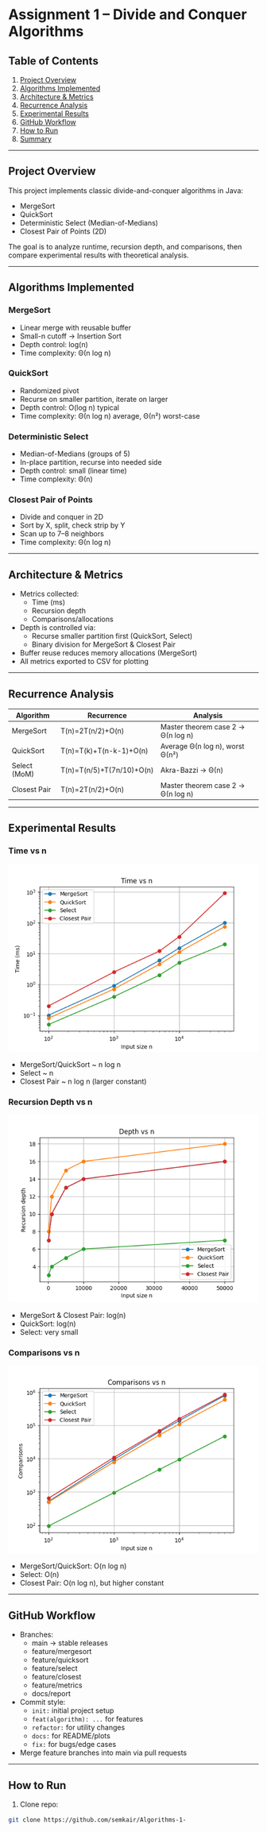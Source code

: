 # Assignment 1 – Divide and Conquer Algorithms

## Table of Contents
1. [Project Overview](#project-overview)
2. [Algorithms Implemented](#algorithms-implemented)
3. [Architecture & Metrics](#architecture--metrics)
4. [Recurrence Analysis](#recurrence-analysis)
5. [Experimental Results](#experimental-results)
6. [GitHub Workflow](#github-workflow)
7. [How to Run](#how-to-run)
8. [Summary](#summary)

---

## Project Overview
This project implements classic divide-and-conquer algorithms in Java:
- MergeSort
- QuickSort
- Deterministic Select (Median-of-Medians)
- Closest Pair of Points (2D)

The goal is to analyze runtime, recursion depth, and comparisons, then compare experimental results with theoretical analysis.  

---

## Algorithms Implemented

### MergeSort
- Linear merge with reusable buffer
- Small-n cutoff → Insertion Sort
- Depth control: log(n)
- Time complexity: Θ(n log n)

### QuickSort
- Randomized pivot
- Recurse on smaller partition, iterate on larger
- Depth control: O(log n) typical
- Time complexity: Θ(n log n) average, Θ(n²) worst-case

### Deterministic Select
- Median-of-Medians (groups of 5)
- In-place partition, recurse into needed side
- Depth control: small (linear time)
- Time complexity: Θ(n)

### Closest Pair of Points
- Divide and conquer in 2D
- Sort by X, split, check strip by Y
- Scan up to 7–8 neighbors
- Time complexity: Θ(n log n)

---

## Architecture & Metrics
- Metrics collected:
  - Time (ms)
  - Recursion depth
  - Comparisons/allocations
- Depth is controlled via:
  - Recurse smaller partition first (QuickSort, Select)
  - Binary division for MergeSort & Closest Pair
- Buffer reuse reduces memory allocations (MergeSort)
- All metrics exported to CSV for plotting

---

## Recurrence Analysis

| Algorithm | Recurrence | Analysis |
|-----------|------------|----------|
| MergeSort | T(n)=2T(n/2)+O(n) | Master theorem case 2 → Θ(n log n) |
| QuickSort | T(n)=T(k)+T(n-k-1)+O(n) | Average Θ(n log n), worst Θ(n²) |
| Select (MoM) | T(n)=T(n/5)+T(7n/10)+O(n) | Akra-Bazzi → Θ(n) |
| Closest Pair | T(n)=2T(n/2)+O(n) | Master theorem case 2 → Θ(n log n) |

---

## Experimental Results

### Time vs n
![Time vs n](results/time_vs_n.png)
- MergeSort/QuickSort ~ n log n  
- Select ~ n  
- Closest Pair ~ n log n (larger constant)  

### Recursion Depth vs n
![Depth vs n](results/depth_vs_n.png)
- MergeSort & Closest Pair: log(n)  
- QuickSort: log(n)  
- Select: very small  

### Comparisons vs n
![Comparisons vs n](results/comparisons_vs_n.png)
- MergeSort/QuickSort: O(n log n)  
- Select: O(n)  
- Closest Pair: O(n log n), but higher constant  

---

## GitHub Workflow
- Branches:
  - main → stable releases
  - feature/mergesort
  - feature/quicksort
  - feature/select
  - feature/closest
  - feature/metrics
  - docs/report
- Commit style:
  - `init:` initial project setup  
  - `feat(algorithm): ...` for features  
  - `refactor:` for utility changes  
  - `docs:` for README/plots  
  - `fix:` for bugs/edge cases  
- Merge feature branches into main via pull requests

---

## How to Run
1. Clone repo:  
```bash
git clone https://github.com/semkair/Algorithms-1-
